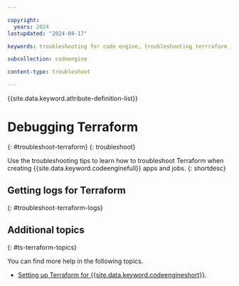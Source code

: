 ```yaml
---

copyright:
  years: 2024
lastupdated: "2024-04-17"

keywords: troubleshooting for code engine, troubleshooting terrraform in code engine, terraform in code engine, terraform

subcollection: codeengine

content-type: troubleshoot

---
```


{{site.data.keyword.attribute-definition-list}}

# Debugging Terraform
{: #troubleshoot-terraform}
{: troubleshoot}

Use the troubleshooting tips to learn how to troubleshoot Terraform when creating {{site.data.keyword.codeenginefull}} apps and jobs.
{: shortdesc}

## Getting logs for Terraform
{: #troubleshoot-terraform-logs}

## Additional topics
{: #ts-terraform-topics}

You can find more help in the following topics.

- [Setting up Terraform for {{site.data.keyword.codeengineshort}}](/docs/codeengine?topic=codeengine-terraform-setup-ce).
